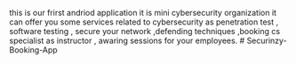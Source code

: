this is our frirst andriod application it is mini cybersecurity organization it can offer you some services related to cybersecurity as penetration test , software testing , secure your network ,defending techniques ,booking cs specialist as instructor , awaring sessions for your employees. # Securinzy-Booking-App

